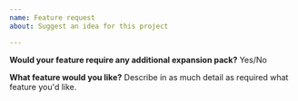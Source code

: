 ```yaml
---
name: Feature request
about: Suggest an idea for this project

---
```


**Would your feature require any additional expansion pack?**
Yes/No

**What feature would you like?**
Describe in as much detail as required what feature you'd like.
